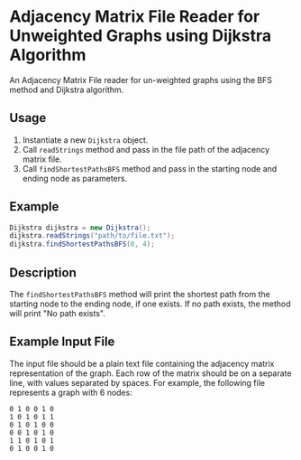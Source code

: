 # Adjacency Matrix File Reader for Unweighted Graphs using Dijkstra Algorithm

An Adjacency Matrix File reader for un-weighted graphs using the BFS method and Dijkstra algorithm.

## Usage

1. Instantiate a new `Dijkstra` object.
2. Call `readStrings` method and pass in the file path of the adjacency matrix file.
3. Call `findShortestPathsBFS` method and pass in the starting node and ending node as parameters.

## Example

```java
Dijkstra dijkstra = new Dijkstra();
dijkstra.readStrings("path/to/file.txt");
dijkstra.findShortestPathsBFS(0, 4);
```

## Description

The `findShortestPathsBFS` method will print the shortest path from the starting node to the ending node, if one exists. If no path exists, the method will print "No path exists".

## Example Input File

The input file should be a plain text file containing the adjacency matrix representation of the graph. Each row of the matrix should be on a separate line, with values separated by spaces. For example, the following file represents a graph with 6 nodes:
```agsl
0 1 0 0 1 0
1 0 1 0 1 1
0 1 0 1 0 0
0 0 1 0 1 0
1 1 0 1 0 1
0 1 0 0 1 0
```
